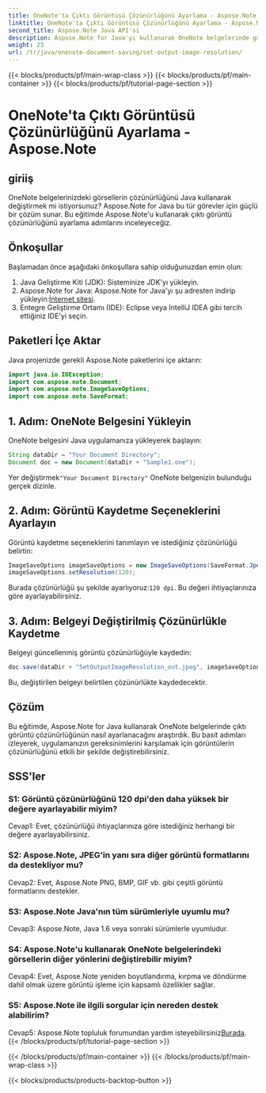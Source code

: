 ```yaml
---
title: OneNote'ta Çıktı Görüntüsü Çözünürlüğünü Ayarlama - Aspose.Note
linktitle: OneNote'ta Çıktı Görüntüsü Çözünürlüğünü Ayarlama - Aspose.Note
second_title: Aspose.Note Java API'si
description: Aspose.Note for Java'yı kullanarak OneNote belgelerinde görüntü çözünürlüğünü nasıl ayarlayacağınızı öğrenin. Kolay uygulama için adım adım kılavuzumuzu izleyin
weight: 23
url: /tr/java/onenote-document-saving/set-output-image-resolution/
---
```


{{< blocks/products/pf/main-wrap-class >}}
{{< blocks/products/pf/main-container >}}
{{< blocks/products/pf/tutorial-page-section >}}

# OneNote'ta Çıktı Görüntüsü Çözünürlüğünü Ayarlama - Aspose.Note

## giriiş

OneNote belgelerinizdeki görsellerin çözünürlüğünü Java kullanarak değiştirmek mi istiyorsunuz? Aspose.Note for Java bu tür görevler için güçlü bir çözüm sunar. Bu eğitimde Aspose.Note'u kullanarak çıktı görüntü çözünürlüğünü ayarlama adımlarını inceleyeceğiz.

## Önkoşullar

Başlamadan önce aşağıdaki önkoşullara sahip olduğunuzdan emin olun:

1. Java Geliştirme Kiti (JDK): Sisteminize JDK'yı yükleyin.
2. Aspose.Note for Java: Aspose.Note for Java'yı şu adresten indirip yükleyin:[İnternet sitesi](https://releases.aspose.com/note/java/).
3. Entegre Geliştirme Ortamı (IDE): Eclipse veya IntelliJ IDEA gibi tercih ettiğiniz IDE'yi seçin.

## Paketleri İçe Aktar

Java projenizde gerekli Aspose.Note paketlerini içe aktarın:

```java
import java.io.IOException;
import com.aspose.note.Document;
import com.aspose.note.ImageSaveOptions;
import com.aspose.note.SaveFormat;
```

## 1. Adım: OneNote Belgesini Yükleyin

OneNote belgesini Java uygulamanıza yükleyerek başlayın:

```java
String dataDir = "Your Document Directory";
Document doc = new Document(dataDir + "Sample1.one");
```

 Yer değiştirmek`"Your Document Directory"` OneNote belgenizin bulunduğu gerçek dizinle.

## 2. Adım: Görüntü Kaydetme Seçeneklerini Ayarlayın

Görüntü kaydetme seçeneklerini tanımlayın ve istediğiniz çözünürlüğü belirtin:

```java
ImageSaveOptions imageSaveOptions = new ImageSaveOptions(SaveFormat.Jpeg);
imageSaveOptions.setResolution(120);
```

 Burada çözünürlüğü şu şekilde ayarlıyoruz:`120 dpi`. Bu değeri ihtiyaçlarınıza göre ayarlayabilirsiniz.

## 3. Adım: Belgeyi Değiştirilmiş Çözünürlükle Kaydetme

Belgeyi güncellenmiş görüntü çözünürlüğüyle kaydedin:

```java
doc.save(dataDir + "SetOutputImageResolution_out.jpeg", imageSaveOptions);
```

Bu, değiştirilen belgeyi belirtilen çözünürlükte kaydedecektir.

## Çözüm

Bu eğitimde, Aspose.Note for Java kullanarak OneNote belgelerinde çıktı görüntü çözünürlüğünün nasıl ayarlanacağını araştırdık. Bu basit adımları izleyerek, uygulamanızın gereksinimlerini karşılamak için görüntülerin çözünürlüğünü etkili bir şekilde değiştirebilirsiniz.


## SSS'ler

### S1: Görüntü çözünürlüğünü 120 dpi'den daha yüksek bir değere ayarlayabilir miyim?

Cevap1: Evet, çözünürlüğü ihtiyaçlarınıza göre istediğiniz herhangi bir değere ayarlayabilirsiniz.

### S2: Aspose.Note, JPEG'in yanı sıra diğer görüntü formatlarını da destekliyor mu?

Cevap2: Evet, Aspose.Note PNG, BMP, GIF vb. gibi çeşitli görüntü formatlarını destekler.

### S3: Aspose.Note Java'nın tüm sürümleriyle uyumlu mu?

Cevap3: Aspose.Note, Java 1.6 veya sonraki sürümlerle uyumludur.

### S4: Aspose.Note'u kullanarak OneNote belgelerindeki görsellerin diğer yönlerini değiştirebilir miyim?

Cevap4: Evet, Aspose.Note yeniden boyutlandırma, kırpma ve döndürme dahil olmak üzere görüntü işleme için kapsamlı özellikler sağlar.

### S5: Aspose.Note ile ilgili sorgular için nereden destek alabilirim?

 Cevap5: Aspose.Note topluluk forumundan yardım isteyebilirsiniz[Burada](https://forum.aspose.com/c/note/28).
{{< /blocks/products/pf/tutorial-page-section >}}

{{< /blocks/products/pf/main-container >}}
{{< /blocks/products/pf/main-wrap-class >}}

{{< blocks/products/products-backtop-button >}}
